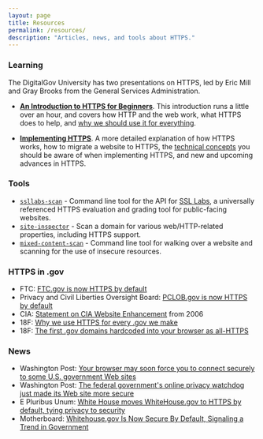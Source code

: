 ```yaml
---
layout: page
title: Resources
permalink: /resources/
description: "Articles, news, and tools about HTTPS."
---
```


### Learning

The DigitalGov University has two presentations on HTTPS, led by Eric Mill and Gray Brooks from the General Services Administration.

* **[An Introduction to HTTPS for Beginners](https://www.youtube.com/watch?v=d2GmcPYWm5k)**. This introduction runs a little over an hour, and covers how HTTP and the web work, what HTTPS does to help, and [why we should use it for everything](/everything/).

* **[Implementing HTTPS](https://www.youtube.com/watch?v=rnM2qAfEG-M)**. A more detailed explanation of how HTTPS works, how to migrate a website to HTTPS, the [technical concepts](/technical-guidelines/) you should be aware of when implementing HTTPS, and new and upcoming advances in HTTPS.

### Tools

* [`ssllabs-scan`](https://github.com/ssllabs/ssllabs-scan) - Command line tool for the API for [SSL Labs](https://www.ssllabs.com/ssltest/), a universally referenced HTTPS evaluation and grading tool for public-facing websites.
* [`site-inspector`](https://github.com/benbalter/site-inspector) - Scan a domain for various web/HTTP-related properties, including HTTPS support.
* [`mixed-content-scan`](https://github.com/bramus/mixed-content-scan) - Command line tool for walking over a website and scanning for the use of insecure resources.

### HTTPS in .gov

* FTC: [FTC.gov is now HTTPS by default](https://www.ftc.gov/news-events/blogs/techftc/2015/03/ftcgov-now-https-default)
* Privacy and Civil Liberties Oversight Board: [PCLOB.gov is now HTTPS by default](https://www.pclob.gov/newsroom/20150318.html)
* CIA: [Statement on CIA Website Enhancement](https://www.cia.gov/news-information/press-releases-statements/press-release-archive-2006/statement-on-cia-website-enhancement.html) from 2006
* 18F: [Why we use HTTPS for every .gov we make](https://18f.gsa.gov/2014/11/13/why-we-use-https-in-every-gov-website-we-make/)
* 18F: [The first .gov domains hardcoded into your browser as all-HTTPS](https://18f.gsa.gov/2015/02/09/the-first-gov-domains-hardcoded-into-your-browser-as-all-https/)

### News

* Washington Post: [Your browser may soon force you to connect securely to some U.S. government Web sites](http://www.washingtonpost.com/blogs/the-switch/wp/2015/02/11/your-browser-may-soon-force-you-to-connect-securely-to-some-u-s-government-web-sites/)
* Washington Post: [The federal government's online privacy watchdog just made its Web site more secure](http://www.washingtonpost.com/blogs/the-switch/wp/2015/03/06/the-federal-governments-online-privacy-watchdog-just-made-its-web-site-more-secure/)
* E Pluribus Unum: [White House moves WhiteHouse.gov to HTTPS by default, tying privacy to security](http://e-pluribusunum.com/2015/03/11/white-house-moves-whitehouse-gov-to-https-by-default-tying-privacy-to-security/)
* Motherboard: [Whitehouse.gov Is Now Secure By Default, Signaling a Trend in Government](http://motherboard.vice.com/read/whitehouse-site-is-now-secure-by-default-signaling-a-trend-in-government)
